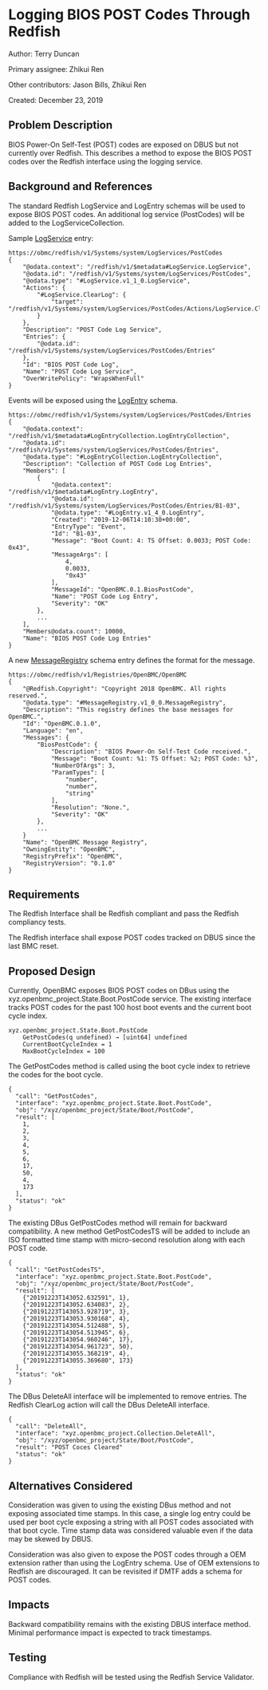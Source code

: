 # Logging BIOS POST Codes Through Redfish

Author:
  Terry Duncan

Primary assignee:
  Zhikui Ren

Other contributors:
  Jason Bills, Zhikui Ren

Created:
  December 23, 2019

## Problem Description
BIOS Power-On Self-Test (POST) codes are exposed on DBUS but not currently over
Redfish. This describes a method to expose the BIOS POST codes over the Redfish
interface using the logging service.

## Background and References
The standard Redfish LogService and LogEntry schemas will be used to expose
BIOS POST codes. An additional log service (PostCodes) will be added to
the LogServiceCollection.

Sample [LogService](https://redfish.dmtf.org/schemas/LogService_v1.xml) entry:
```
https://obmc/redfish/v1/Systems/system/LogServices/PostCodes
{
    "@odata.context": "/redfish/v1/$metadata#LogService.LogService",
    "@odata.id": "/redfish/v1/Systems/system/LogServices/PostCodes",
    "@odata.type": "#LogService.v1_1_0.LogService",
    "Actions": {
        "#LogService.ClearLog": {
            "target": "/redfish/v1/Systems/system/LogServices/PostCodes/Actions/LogService.ClearLog"
        }
    },
    "Description": "POST Code Log Service",
    "Entries": {
        "@odata.id": "/redfish/v1/Systems/system/LogServices/PostCodes/Entries"
    },
    "Id": "BIOS POST Code Log",
    "Name": "POST Code Log Service",
    "OverWritePolicy": "WrapsWhenFull"
}
```

Events will be exposed using the
[LogEntry](https://redfish.dmtf.org/schemas/LogEntry_v1.xml) schema.
```
https://obmc/redfish/v1/Systems/system/LogServices/PostCodes/Entries
{
    "@odata.context": "/redfish/v1/$metadata#LogEntryCollection.LogEntryCollection",
    "@odata.id": "/redfish/v1/Systems/system/LogServices/PostCodes/Entries",
    "@odata.type": "#LogEntryCollection.LogEntryCollection",
    "Description": "Collection of POST Code Log Entries",
    "Members": [
        {
            "@odata.context": "/redfish/v1/$metadata#LogEntry.LogEntry",
            "@odata.id": "/redfish/v1/Systems/system/LogServices/PostCodes/Entries/B1-03",
            "@odata.type": "#LogEntry.v1_4_0.LogEntry",
            "Created": "2019-12-06T14:10:30+00:00",
            "EntryType": "Event",
            "Id": "B1-03",
            "Message": "Boot Count: 4: TS Offset: 0.0033; POST Code: 0x43",
            "MessageArgs": [
                4,
                0.0033,
                "0x43"
            ],
            "MessageId": "OpenBMC.0.1.BiosPostCode",
            "Name": "POST Code Log Entry",
            "Severity": "OK"
        },
        ...
    ],
    "Members@odata.count": 10000,
    "Name": "BIOS POST Code Log Entries"
}
```

A new
[MessageRegistry](https://redfish.dmtf.org/schemas/MessageRegistry_v1.xml)
schema entry defines the format for the message.
```
https://obmc/redfish/v1/Registries/OpenBMC/OpenBMC
{
    "@Redfish.Copyright": "Copyright 2018 OpenBMC. All rights reserved.",
    "@odata.type": "#MessageRegistry.v1_0_0.MessageRegistry",
    "Description": "This registry defines the base messages for OpenBMC.",
    "Id": "OpenBMC.0.1.0",
    "Language": "en",
    "Messages": {
        "BiosPostCode": {
            "Description": "BIOS Power-On Self-Test Code received.",
            "Message": "Boot Count: %1: TS Offset: %2; POST Code: %3",
            "NumberOfArgs": 3,
            "ParamTypes": [
                "number",
                "number",
                "string"
            ],
            "Resolution": "None.",
            "Severity": "OK"
        },
        ...
    }
    "Name": "OpenBMC Message Registry",
    "OwningEntity": "OpenBMC",
    "RegistryPrefix": "OpenBMC",
    "RegistryVersion": "0.1.0"
}
```

## Requirements
The Redfish Interface shall be Redfish compliant and pass the Redfish
compliancy tests.

The Redfish interface shall expose POST codes tracked on DBUS since the last
BMC reset.

## Proposed Design
Currently, OpenBMC exposes BIOS POST codes on DBus using the
xyz.openbmc_project.State.Boot.PostCode service. The existing interface tracks
POST codes for the past 100 host boot events and the current boot cycle index.
```
xyz.openbmc_project.State.Boot.PostCode
    GetPostCodes(q undefined) → [uint64] undefined
    CurrentBootCycleIndex = 1
    MaxBootCycleIndex = 100
```

The GetPostCodes method is called using the boot cycle index to retrieve the
codes for the boot cycle.
```
{
  "call": "GetPostCodes",
  "interface": "xyz.openbmc_project.State.Boot.PostCode",
  "obj": "/xyz/openbmc_project/State/Boot/PostCode",
  "result": [
    1,
    2,
    3,
    4,
    5,
    6,
    17,
    50,
    4,
    173
  ],
  "status": "ok"
}
```

The existing DBus GetPostCodes method will remain for backward compatibility. A
new method GetPostCodesTS will be added to include an ISO formatted time stamp
with micro-second resolution along with each POST code.
```
{
  "call": "GetPostCodesTS",
  "interface": "xyz.openbmc_project.State.Boot.PostCode",
  "obj": "/xyz/openbmc_project/State/Boot/PostCode",
  "result": [
    {"20191223T143052.632591", 1},
    {"20191223T143052.634083", 2},
    {"20191223T143053.928719", 3},
    {"20191223T143053.930168", 4},
    {"20191223T143054.512488", 5},
    {"20191223T143054.513945", 6},
    {"20191223T143054.960246", 17},
    {"20191223T143054.961723", 50},
    {"20191223T143055.368219", 4},
    {"20191223T143055.369680", 173}
  ],
  "status": "ok"
}
```

The DBus DeleteAll interface will be implemented to remove entries. The Redfish
ClearLog action will call the DBus DeleteAll interface.
```
{
  "call": "DeleteAll",
  "interface": "xyz.openbmc_project.Collection.DeleteAll",
  "obj": "/xyz/openbmc_project/State/Boot/PostCode",
  "result": "POST Coces Cleared"
  "status": "ok"
}
```

## Alternatives Considered
Consideration was given to using the existing DBus method and not exposing
associated time stamps. In this case, a single log entry could be used per boot
cycle exposing a string with all POST codes associated with that boot cycle.
Time stamp data was considered valuable even if the data may be skewed by DBUS.

Consideration was also given to expose the POST codes through a OEM extension
rather than using the LogEntry schema. Use of OEM extensions to Redfish are
discouraged. It can be revisited if DMTF adds a schema for POST codes.

## Impacts
Backward compatibility remains with the existing DBUS interface method.
Minimal performance impact is expected to track timestamps.

## Testing
Compliance with Redfish will be tested using the Redfish Service Validator.
